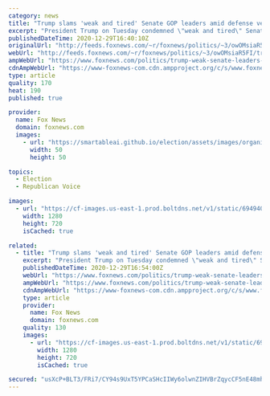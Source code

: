 ```yaml
---
category: news
title: "Trump slams 'weak and tired' Senate GOP leaders amid defense veto override fight"
excerpt: "President Trump on Tuesday condemned \"weak and tired\" Senate Republican leadership as the upper chamber faces a vote to override his veto of the 2021 defense budget."
publishedDateTime: 2020-12-29T16:40:10Z
originalUrl: "http://feeds.foxnews.com/~r/foxnews/politics/~3/owOMsiaR5FI/trump-weak-senate-leaders-defense-budget"
webUrl: "http://feeds.foxnews.com/~r/foxnews/politics/~3/owOMsiaR5FI/trump-weak-senate-leaders-defense-budget"
ampWebUrl: "https://www.foxnews.com/politics/trump-weak-senate-leaders-defense-budget.amp"
cdnAmpWebUrl: "https://www-foxnews-com.cdn.ampproject.org/c/s/www.foxnews.com/politics/trump-weak-senate-leaders-defense-budget.amp"
type: article
quality: 170
heat: 190
published: true

provider:
  name: Fox News
  domain: foxnews.com
  images:
    - url: "https://smartableai.github.io/election/assets/images/organizations/foxnews.com-50x50.jpg"
      width: 50
      height: 50

topics:
  - Election
  - Republican Voice

images:
  - url: "https://cf-images.us-east-1.prod.boltdns.net/v1/static/694940094001/986da2d7-f8ad-4ef2-bfbf-76e0321a0afa/3dcfc7ce-c935-4968-a3b3-788592547a51/1280x720/match/image.jpg"
    width: 1280
    height: 720
    isCached: true

related:
  - title: "Trump slams 'weak and tired' Senate GOP leaders amid defense veto override fight"
    excerpt: "President Trump on Tuesday condemned \"weak and tired\" Senate Republican leadership as the upper chamber faces a vote to override his veto of the 2021 defense budget."
    publishedDateTime: 2020-12-29T16:54:00Z
    webUrl: "https://www.foxnews.com/politics/trump-weak-senate-leaders-defense-budget"
    ampWebUrl: "https://www.foxnews.com/politics/trump-weak-senate-leaders-defense-budget.amp"
    cdnAmpWebUrl: "https://www-foxnews-com.cdn.ampproject.org/c/s/www.foxnews.com/politics/trump-weak-senate-leaders-defense-budget.amp"
    type: article
    provider:
      name: Fox News
      domain: foxnews.com
    quality: 130
    images:
      - url: "https://cf-images.us-east-1.prod.boltdns.net/v1/static/694940094001/986da2d7-f8ad-4ef2-bfbf-76e0321a0afa/3dcfc7ce-c935-4968-a3b3-788592547a51/1280x720/match/image.jpg"
        width: 1280
        height: 720
        isCached: true

secured: "usXcP+BLT3/FRi7/CY94s9UxT5YPCaSHcIIWy6olwnZIHVBrZqycCF5nE48mh9anTRwhM4j/rjFvrReXrGlZw9XdQPnTT8hakE8WDcv/7rGeJWd78kYQo3Msw0hF5ael5ZeB3VCoaNHLHziMVEZK6uRPka2ieMd3135/to+P97BX45fZjPgpahrb+JruJ9KKtX8p6eivcv+4EdwV3qPrsUgTcS6ROLCMaEAphl0VNr92ApgjWHe3pn0fDGhiGiPaZVjSB2PAjViFevTypjpP4hT26ZoZ/5uW46wJii0nZ8dazR/65CslUHm0q/h+kmRSaEYKudY8NFzjyMnn6VQrIZqu7baHWd0tNQnOF7Y4Roc=;Uql697Rgx+PyqMaeqnDvMQ=="
---
```


